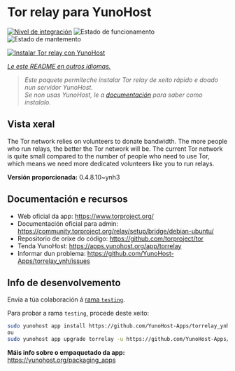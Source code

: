 <!--
NOTA: Este README foi creado automáticamente por <https://github.com/YunoHost/apps/tree/master/tools/readme_generator>
NON debe editarse manualmente.
-->

# Tor relay para YunoHost

[![Nivel de integración](https://dash.yunohost.org/integration/torrelay.svg)](https://ci-apps.yunohost.org/ci/apps/torrelay/) ![Estado de funcionamento](https://ci-apps.yunohost.org/ci/badges/torrelay.status.svg) ![Estado de mantemento](https://ci-apps.yunohost.org/ci/badges/torrelay.maintain.svg)

[![Instalar Tor relay con YunoHost](https://install-app.yunohost.org/install-with-yunohost.svg)](https://install-app.yunohost.org/?app=torrelay)

*[Le este README en outros idiomas.](./ALL_README.md)*

> *Este paquete permíteche instalar Tor relay de xeito rápido e doado nun servidor YunoHost.*  
> *Se non usas YunoHost, le a [documentación](https://yunohost.org/install) para saber como instalalo.*

## Vista xeral

The Tor network relies on volunteers to donate bandwidth. The more people who run relays, the better the Tor network will be. The current Tor network is quite small compared to the number of people who need to use Tor, which means we need more dedicated volunteers like you to run relays.

**Versión proporcionada:** 0.4.8.10~ynh3
## Documentación e recursos

- Web oficial da app: <https://www.torproject.org/>
- Documentación oficial para admin: <https://community.torproject.org/relay/setup/bridge/debian-ubuntu/>
- Repositorio de orixe do código: <https://github.com/torproject/tor>
- Tenda YunoHost: <https://apps.yunohost.org/app/torrelay>
- Informar dun problema: <https://github.com/YunoHost-Apps/torrelay_ynh/issues>

## Info de desenvolvemento

Envía a túa colaboración á [rama `testing`](https://github.com/YunoHost-Apps/torrelay_ynh/tree/testing).

Para probar a rama `testing`, procede deste xeito:

```bash
sudo yunohost app install https://github.com/YunoHost-Apps/torrelay_ynh/tree/testing --debug
ou
sudo yunohost app upgrade torrelay -u https://github.com/YunoHost-Apps/torrelay_ynh/tree/testing --debug
```

**Máis info sobre o empaquetado da app:** <https://yunohost.org/packaging_apps>
